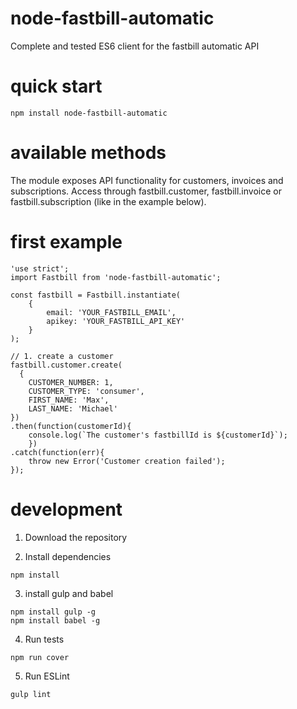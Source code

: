# node-fastbill-automatic

Complete and tested ES6 client for the fastbill automatic API

# quick start

    npm install node-fastbill-automatic

# available methods

The module exposes API functionality for customers, invoices and subscriptions.
Access through fastbill.customer, fastbill.invoice or fastbill.subscription (like in the example below).

# first example

    'use strict';
    import Fastbill from 'node-fastbill-automatic';
    
    const fastbill = Fastbill.instantiate(
        {
            email: 'YOUR_FASTBILL_EMAIL',
            apikey: 'YOUR_FASTBILL_API_KEY'
        }
    );
    
    // 1. create a customer
    fastbill.customer.create(
      {
        CUSTOMER_NUMBER: 1,
        CUSTOMER_TYPE: 'consumer',
        FIRST_NAME: 'Max',
        LAST_NAME: 'Michael'
    })
    .then(function(customerId){
        console.log(`The customer's fastbillId is ${customerId}`);
        })
    .catch(function(err){
        throw new Error('Customer creation failed');
    });
    
# development

1. Download the repository

2. Install dependencies

```
npm install
```

3. install gulp and babel

```
npm install gulp -g
npm install babel -g
```

4. Run tests

```
npm run cover
```

5. Run ESLint

```
gulp lint
```
